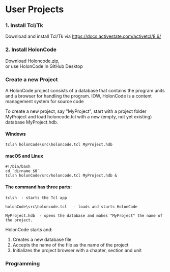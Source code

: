 # User Projects

### 1. Install Tcl/Tk

Download and install Tcl/Tk via https://docs.activestate.com/activetcl/8.6/

### 2. Install HolonCode
Download Holoncode.zip, <br> 
or use HolonCode in GitHub Desktop

### Create a new Project  

A HolonCode project consists of a database that contains the program units and a browser for handling the program. 
IOW, HolonCode is a content management system for source code

To create a new project, say "MyProject", start with a project folder MyProject 
and load holoncode.tcl with a new (empty, not yet existing) database MyProject.hdb. 

#### Windows

```
tclsh holonCode\src\holoncode.tcl MyProject.hdb
````
#### macOS and Linux

````
#!/bin/bash 
cd `dirname $0` 
tclsh holonCode/src/holoncode.tcl MyProject.hdb &
````

#### The command has three parts:

````
tclsh  - starts the Tcl app     

holonCode\src\holoncode.tcl   - loads and starts HolonCode

MyProject.hdb  - opens the database and makes "MyProject" the name of the project.
````

HolonCode starts and:

1. Creates a new database file
2. Accepts the name of the file as the name of the project
3. Initializes the project browser with a chapter, section and unit

### Programming

